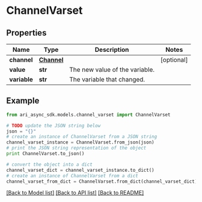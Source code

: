 # ChannelVarset


## Properties
Name | Type | Description | Notes
------------ | ------------- | ------------- | -------------
**channel** | [**Channel**](Channel.md) |  | [optional] 
**value** | **str** | The new value of the variable. | 
**variable** | **str** | The variable that changed. | 

## Example

```python
from ari_async_sdk.models.channel_varset import ChannelVarset

# TODO update the JSON string below
json = "{}"
# create an instance of ChannelVarset from a JSON string
channel_varset_instance = ChannelVarset.from_json(json)
# print the JSON string representation of the object
print ChannelVarset.to_json()

# convert the object into a dict
channel_varset_dict = channel_varset_instance.to_dict()
# create an instance of ChannelVarset from a dict
channel_varset_from_dict = ChannelVarset.from_dict(channel_varset_dict)
```
[[Back to Model list]](../README.md#documentation-for-models) [[Back to API list]](../README.md#documentation-for-api-endpoints) [[Back to README]](../README.md)


